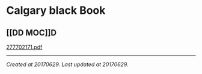 # Calgary black Book
 [[DD MOC]]D 
---



[277702171.pdf](./resources/201706290800_Calgary_black_Book.resources/277702171.pdf)

---

_Created at 20170629._
_Last updated at 20170629._



